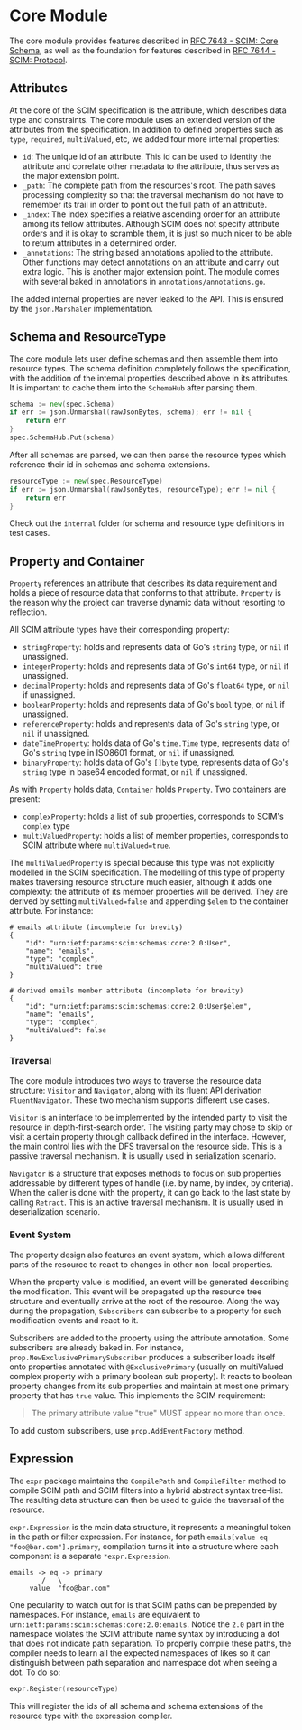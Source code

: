 # Core Module

The core module provides features described in [RFC 7643 - SCIM: Core Schema](https://tools.ietf.org/html/rfc7643), as well as the foundation for features described in [RFC 7644 - SCIM: Protocol](https://tools.ietf.org/html/rfc7644).

## Attributes

At the core of the SCIM specification is the attribute, which describes data type and constraints. The core module uses an extended version of the attributes from the specification. In addition to defined properties such as `type`, `required`, `multiValued`, etc, we added four more internal properties:

- `id`: The unique id of an attribute. This id can be used to identity the attribute and correlate other metadata to the attribute, thus serves as the major extension point.
- `_path`: The complete path from the resources's root. The path saves processing complexity so that the traversal mechanism do not have to remember its trail in order to point out the full path of an attribute.
- `_index`: The index specifies a relative ascending order for an attribute among its fellow attributes. Although SCIM does not specify attribute orders and it is okay to scramble them, it is just so much nicer to be able to return attributes in a determined order.
- `_annotations`: The string based annotations applied to the attribute. Other functions may detect annotations on an attribute and carry out extra logic. This is another major extension point. The module comes with several baked in annotations in `annotations/annotations.go`.

The added internal properties are never leaked to the API. This is ensured by the `json.Marshaler` implementation.

## Schema and ResourceType

The core module lets user define schemas and then assemble them into resource types. The schema definition completely follows the specification, with the addition of the internal properties described above in its attributes. It is important to cache them into the `SchemaHub` after parsing them.

```go
schema := new(spec.Schema)
if err := json.Unmarshal(rawJsonBytes, schema); err != nil {
	return err
}
spec.SchemaHub.Put(schema)
```

After all schemas are parsed, we can then parse the resource types which reference their id in schemas and schema extensions.

```go
resourceType := new(spec.ResourceType)
if err := json.Unmarshal(rawJsonBytes, resourceType); err != nil {
	return err
}
```

Check out the `internal` folder for schema and resource type definitions in test cases.

## Property and Container

`Property` references an attribute that describes its data requirement and holds a piece of resource data that conforms to that attribute. `Property` is the reason why the project can traverse dynamic data without resorting to reflection.

All SCIM attribute types have their corresponding property:

- `stringProperty`: holds and represents data of Go's `string` type, or `nil` if unassigned.
- `integerProperty`: holds and represents data of Go's `int64` type, or `nil` if unassigned.
- `decimalProperty`: holds and represents data of Go's `float64` type, or `nil` if unassigned.
- `booleanProperty`: holds and represents data of Go's `bool` type, or `nil` if unassigned.
- `referenceProperty`: holds and represents data of Go's `string` type, or `nil` if unassigned.
- `dateTimeProperty`: holds data of Go's `time.Time` type, represents data of Go's `string` type in ISO8601 format, or `nil` if unassigned.
- `binaryProperty`: holds data of Go's `[]byte` type, represents data of Go's `string` type in base64 encoded format, or `nil` if unassigned.

As with `Property` holds data, `Container` holds `Property`. Two containers are present:

- `complexProperty`: holds a list of sub properties, corresponds to SCIM's `complex` type
- `multiValuedProperty`: holds a list of member properties, corresponds to SCIM attribute where `multiValued=true`.

The `multiValuedProperty` is special because this type was not explicitly modelled in the SCIM specification. The modelling of this type of property makes traversing resource structure much easier, although it adds one complexity: the attribute of its member properties will be derived. They are derived by setting `multiValued=false` and appending `$elem` to the container attribute. For instance:

```
# emails attribute (incomplete for brevity)
{
	"id": "urn:ietf:params:scim:schemas:core:2.0:User",
	"name": "emails",
	"type": "complex",
	"multiValued": true
}

# derived emails member attribute (incomplete for brevity)
{
	"id": "urn:ietf:params:scim:schemas:core:2.0:User$elem",
	"name": "emails",
	"type": "complex",
	"multiValued": false
}
```

### Traversal

The core module introduces two ways to traverse the resource data structure: `Visitor` and `Navigator`, along with its fluent API derivation `FluentNavigator`. These two mechanism supports different use cases.

`Visitor` is an interface to be implemented by the intended party to visit the resource in depth-first-search order. The visiting party may chose to skip or visit a certain property through callback defined in the interface. However, the main control lies with the DFS traversal on the resource side. This is a passive traversal mechanism. It is usually used in serialization scenario.

`Navigator` is a structure that exposes methods to focus on sub properties addressable by different types of handle (i.e. by name, by index, by criteria). When the caller is done with the property, it can go back to the last state by calling `Retract`. This is an active traversal mechanism. It is usually used in deserialization scenario.

### Event System

The property design also features an event system, which allows different parts of the resource to react to changes in other non-local properties.

When the property value is modified, an event will be generated describing the modification. This event will be propagated up the resource tree structure and eventually arrive at the root of the resource. Along the way during the propagation, `Subscriber`s can subscribe to a property for such modification events and react to it.

Subscribers are added to the property using the attribute annotation. Some subscribers are already baked in. For instance, `prop.NewExclusivePrimarySubscriber` produces a subscriber loads itself onto properties annotated with `@ExclusivePrimary` (usually on multiValued complex property with a primary boolean sub property). It reacts to boolean property changes from its sub properties and maintain at most one primary property that has `true` value. This implements the SCIM requirement:

> The primary attribute value "true" MUST appear no more than once.

To add custom subscribers, use `prop.AddEventFactory` method.

## Expression

The `expr` package maintains the `CompilePath` and `CompileFilter` method to compile SCIM path and SCIM filters into a hybrid abstract syntax tree-list. The resulting data structure can then be used to guide the traversal of the resource.

`expr.Expression` is the main data structure, it represents a meaningful token in the path or filter expression. For instance, for path `emails[value eq "foo@bar.com"].primary`, compilation turns it into a structure where each component is a separate `*expr.Expression`.

```
emails -> eq -> primary
        /   \
     value  "foo@bar.com"
```

One pecularity to watch out for is that SCIM paths can be prepended by namespaces. For instance, `emails` are equivalent to `urn:ietf:params:scim:schemas:core:2.0:emails`. Notice the `2.0` part in the namespace violates the SCIM attribute name syntax by introducing a dot that does not indicate path separation. To properly compile these paths, the compiler needs to learn all the expected namespaces of likes so it can distinguish between path separation and namespace dot when seeing a dot. To do so:

```go
expr.Register(resourceType)
```

This will register the ids of all schema and schema extensions of the resource type with the expression compiler.